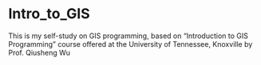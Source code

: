# Intro_to_GIS
This is my self-study on GIS programming, based on “Introduction to GIS Programming” course offered at the University of Tennessee, Knoxville by Prof. Qiusheng Wu
